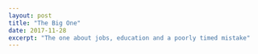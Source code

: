 ```yaml
---
layout: post
title: "The Big One"
date: 2017-11-28
excerpt: "The one about jobs, education and a poorly timed mistake"
---
```

